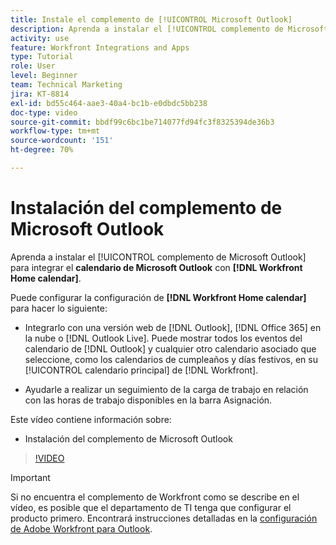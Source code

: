 ```yaml
---
title: Instale el complemento de [!UICONTROL Microsoft Outlook]
description: Aprenda a instalar el [!UICONTROL complemento de Microsoft Outlook] para integrar el calendario de Microsoft Outlook con el calendario de Inicio de Workfront.
activity: use
feature: Workfront Integrations and Apps
type: Tutorial
role: User
level: Beginner
team: Technical Marketing
jira: KT-8814
exl-id: bd55c464-aae3-40a4-bc1b-e0dbdc5bb238
doc-type: video
source-git-commit: bbdf99c6bc1be714077fd94fc3f8325394de36b3
workflow-type: tm+mt
source-wordcount: '151'
ht-degree: 70%

---
```


# Instalación del complemento de Microsoft Outlook

Aprenda a instalar el [!UICONTROL complemento de Microsoft Outlook] para integrar el **calendario de Microsoft Outlook** con **[!DNL Workfront Home calendar]**.

Puede configurar la configuración de **[!DNL Workfront Home calendar]** para hacer lo siguiente:

* Integrarlo con una versión web de [!DNL Outlook], [!DNL Office 365] en la nube o [!DNL Outlook Live]. Puede mostrar todos los eventos del calendario de [!DNL Outlook] y cualquier otro calendario asociado que seleccione, como los calendarios de cumpleaños y días festivos, en su [!UICONTROL calendario principal] de [!DNL Workfront].

* Ayudarle a realizar un seguimiento de la carga de trabajo en relación con las horas de trabajo disponibles en la barra Asignación.


Este vídeo contiene información sobre:

* Instalación del complemento de Microsoft Outlook

>[!VIDEO](https://video.tv.adobe.com/v/3421306/?quality=12&learn=on&enablevpops=1&captions=spa)

>[!IMPORTANT]
>
>Si no encuentra el complemento de Workfront como se describe en el vídeo, es posible que el departamento de TI tenga que configurar el producto primero. Encontrará instrucciones detalladas en la [configuración de Adobe Workfront para Outlook](https://experienceleague.adobe.com/docs/workfront/using/adobe-workfront-integrations/workfront-for-outlook/set-up-workfront-for-outlook.html?lang=es).

